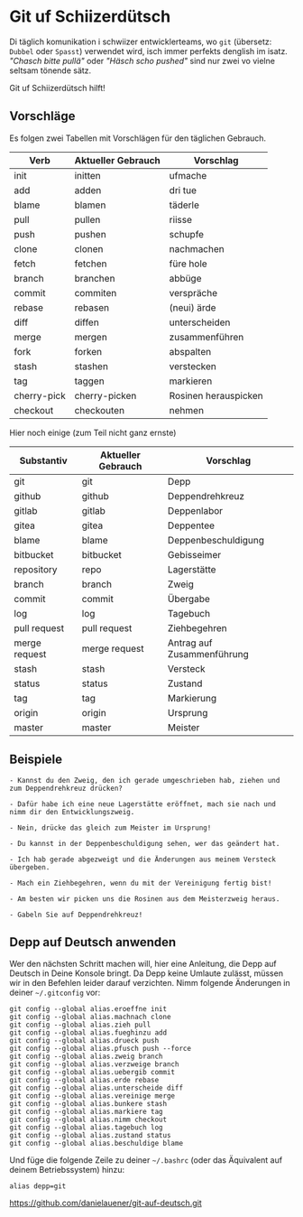 # Git uf Schiizerdütsch

Di täglich komunikation i schwiizer entwicklerteams, wo `git` (übersetz: `Dubbel` oder `Spasst`) verwendet wird, isch immer perfekts denglish im isatz.
_"Chasch bitte pullä"_ oder _"Häsch scho pushed"_ sind nur zwei vo vielne seltsam tönende sätz.

Git uf Schiizerdütsch hilft!

## Vorschläge

Es folgen zwei Tabellen mit Vorschlägen für den täglichen Gebrauch.

| Verb        | Aktueller Gebrauch | Vorschlag             |
|-------------|--------------------|-----------------------|
| init        | initten            | ufmache               |
| add         | adden              | dri tue            |
| blame       | blamen             | täderle        |
| pull        | pullen             | riisse                |
| push        | pushen             | schupfe              |
| clone       | clonen             | nachmachen            |
| fetch       | fetchen            | füre hole                 |
| branch      | branchen           | abbüge             |
| commit      | commiten           | verspräche             |
| rebase      | rebasen            | (neui) ärde           |
| diff         | diffen              | unterscheiden         |
| merge       | mergen             | zusammenführen        |
| fork        | forken             | abspalten             |
| stash       | stashen            | verstecken            |
| tag         | taggen             | markieren             |
| cherry-pick | cherry-picken      | Rosinen herauspicken  |
| checkout    | checkouten         | nehmen                |

Hier noch einige (zum Teil nicht ganz ernste)

| Substantiv    | Aktueller Gebrauch | Vorschlag                  |
|---------------|--------------------|----------------------------|
| git           | git                | Depp                       |
| github        | github             | Deppendrehkreuz            |
| gitlab        | gitlab             | Deppenlabor                |
| gitea         | gitea              | Deppentee                  |
| blame         | blame              | Deppenbeschuldigung        |
| bitbucket     | bitbucket          | Gebisseimer                |
| repository    | repo               | Lagerstätte                |
| branch        | branch             | Zweig                      |
| commit        | commit             | Übergabe                   |
| log           | log                | Tagebuch                   |
| pull request  | pull request       | Ziehbegehren               |
| merge request | merge request      | Antrag auf Zusammenführung |
| stash         | stash              | Versteck                   |
| status        | status             | Zustand                    |
| tag           | tag                | Markierung                 |
| origin        | origin             | Ursprung                   |
| master        | master             | Meister                    |

## Beispiele

    - Kannst du den Zweig, den ich gerade umgeschrieben hab, ziehen und zum Deppendrehkreuz drücken?

    - Dafür habe ich eine neue Lagerstätte eröffnet, mach sie nach und nimm dir den Entwicklungszweig.

    - Nein, drücke das gleich zum Meister im Ursprung!
    
    - Du kannst in der Deppenbeschuldigung sehen, wer das geändert hat.

    - Ich hab gerade abgezweigt und die Änderungen aus meinem Versteck übergeben.

    - Mach ein Ziehbegehren, wenn du mit der Vereinigung fertig bist!

    - Am besten wir picken uns die Rosinen aus dem Meisterzweig heraus.

    - Gabeln Sie auf Deppendrehkreuz!

## Depp auf Deutsch anwenden

Wer den nächsten Schritt machen will, hier eine Anleitung, die Depp auf Deutsch in Deine Konsole bringt. Da Depp keine Umlaute zulässt, müssen wir in den Befehlen leider darauf verzichten. Nimm folgende Änderungen in deiner `~/.gitconfig` vor:

    git config --global alias.eroeffne init
    git config --global alias.machnach clone
    git config --global alias.zieh pull
    git config --global alias.fueghinzu add
    git config --global alias.drueck push
    git config --global alias.pfusch push --force
    git config --global alias.zweig branch
    git config --global alias.verzweige branch
    git config --global alias.uebergib commit
    git config --global alias.erde rebase
    git config --global alias.unterscheide diff
    git config --global alias.vereinige merge
    git config --global alias.bunkere stash
    git config --global alias.markiere tag
    git config --global alias.nimm checkout
    git config --global alias.tagebuch log
    git config --global alias.zustand status
    git config --global alias.beschuldige blame

Und füge die folgende Zeile zu deiner `~/.bashrc` (oder das Äquivalent auf deinem Betriebssystem) hinzu:

    alias depp=git
https://github.com/danielauener/git-auf-deutsch.git
